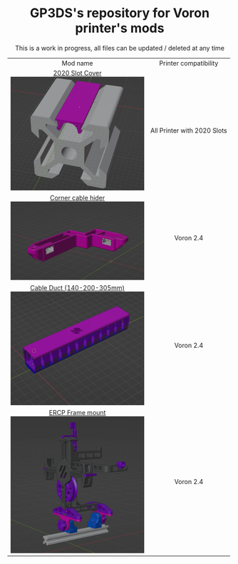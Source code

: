 <h1 align="center">GP3DS's repository for Voron printer's mods</h1>

 <p align="center">This is a work in progress, all files can be updated / deleted at any time</p>


<table align="center">
  <tr>
    <td align="center">Mod name</td>
    <td align="center">Printer compatibility</td>   
  </tr>
  <tr>
    <td align="center">
      <a href="./2020_Slot_Cover">2020 Slot Cover<br><img src="./2020_Slot_Cover/Images/installation_screenshot.png" alt="1" width=300px></a></td>
    <td align="center">All Printer with 2020 Slots</td>   
  </tr>  
  <tr>
    <td align="center">
      <a href="./Corner_cable_Hiders">Corner cable hider<br><img src="./Corner_cable_Hiders/Images/concept_screenshot.png" alt="1" width=300px></a></td>
    <td align="center">Voron 2.4</td>   
  </tr>
  <tr>
    <td align="center">
      <a href="./Cable_Duct">Cable Duct (140-200-305mm)<br><img src="./Cable_Duct/Images/Concept_screenshot.png" alt="1" width=300px></a></td>
    <td align="center">Voron 2.4</td>   
  </tr>
  <tr>
    <td align="center">
      <a href="./ERCP_frame_mount">ERCP Frame mount<br><img src="./ERCP_frame_mount/Images/general_screenshot.png" alt="1" width=300px></a></td>
    <td align="center">Voron 2.4</td>   
  </tr>
</table>

